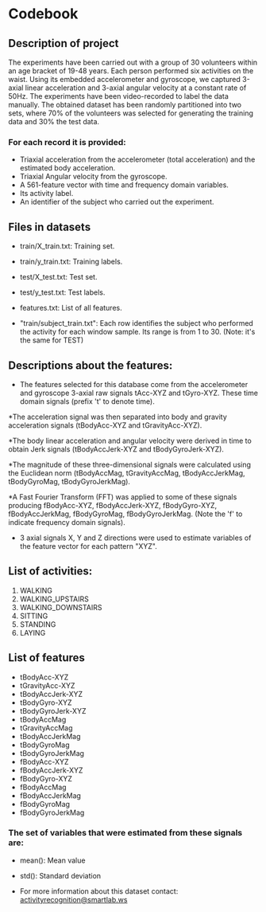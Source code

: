 # Codebook


## Description of project 

The experiments have been carried out with a group of 30 volunteers within an age bracket of 19-48 years. Each person performed six activities on the waist. Using its embedded accelerometer and gyroscope, we captured 3-axial linear acceleration and 3-axial angular velocity at a constant rate of 50Hz. The experiments have been video-recorded to label the data manually. The obtained dataset has been randomly partitioned into two sets, where 70% of the volunteers was selected for generating the training data and 30% the test data. 

### For each record it is provided:

* Triaxial acceleration from the accelerometer (total acceleration) and the estimated body acceleration.
* Triaxial Angular velocity from the gyroscope. 
* A 561-feature vector with time and frequency domain variables. 
* Its activity label. 
*  An identifier of the subject who carried out the experiment.



## Files in datasets 

* train/X_train.txt: Training set.

* train/y_train.txt: Training labels.

* test/X_test.txt: Test set.

* test/y_test.txt: Test labels.

* features.txt: List of all features.

* "train/subject_train.txt": Each row identifies the subject who performed the activity for each window sample. Its range is from 1 to 30. (Note: it's the same for TEST)




## Descriptions about the features:  

* The features selected for this database come from the accelerometer and gyroscope 3-axial raw signals tAcc-XYZ and tGyro-XYZ. These time domain signals (prefix 't' to denote time). 

*The acceleration signal was then separated into body and gravity acceleration signals (tBodyAcc-XYZ and tGravityAcc-XYZ). 

*The body linear acceleration and angular velocity were derived in time to obtain Jerk signals (tBodyAccJerk-XYZ and tBodyGyroJerk-XYZ). 

*The magnitude of these three-dimensional signals were calculated using the Euclidean norm (tBodyAccMag, tGravityAccMag, tBodyAccJerkMag, tBodyGyroMag, tBodyGyroJerkMag). 

*A Fast Fourier Transform (FFT) was applied to some of these signals producing fBodyAcc-XYZ, fBodyAccJerk-XYZ, fBodyGyro-XYZ, fBodyAccJerkMag, fBodyGyroMag, fBodyGyroJerkMag. (Note the 'f' to indicate frequency domain signals). 
* 3 axial signals X, Y and Z directions  were used to estimate variables of the feature vector for each pattern "XYZ".


## List of activities:

1. WALKING
2. WALKING_UPSTAIRS
3. WALKING_DOWNSTAIRS
4. SITTING
5. STANDING
6. LAYING

## List of features 

* tBodyAcc-XYZ
* tGravityAcc-XYZ
* tBodyAccJerk-XYZ
* tBodyGyro-XYZ
* tBodyGyroJerk-XYZ
* tBodyAccMag
* tGravityAccMag
* tBodyAccJerkMag
* tBodyGyroMag
* tBodyGyroJerkMag
* fBodyAcc-XYZ
* fBodyAccJerk-XYZ
* fBodyGyro-XYZ
* fBodyAccMag
* fBodyAccJerkMag
* fBodyGyroMag
* fBodyGyroJerkMag

### The set of variables that were estimated from these signals are: 

* mean(): Mean value
* std(): Standard deviation

* For more information about this dataset contact: activityrecognition@smartlab.ws
